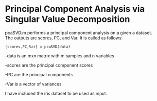 # Principal Component Analysis via Singular Value Decomposition

pcaSVD.m performs a principal component analysis on a given a dataset.
The outputs are scores, PC, and Var. It is called as follows:

	[scores,PC,Var] = pcaSVD(data)

-data is an mxn matrix with m samples and n variables

-scores are the principal component scores

-PC are the principal components

-Var is a vector of variances

I have included the iris dataset to be used as input.